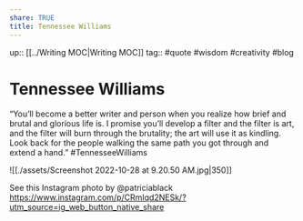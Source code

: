 ```yaml
---
share: TRUE
title: Tennessee Williams
---
```


up:: [[../Writing MOC|Writing MOC]]
tag:: #quote #wisdom #creativity #blog 

# Tennessee Williams 
“You’ll become a better writer and person when you realize how brief and brutal and glorious life is. I promise you’ll develop a filter and the filter is art, and the filter will burn through the brutality; the art will use it as kindling. Look back for the people walking the same path you got through and extend a hand.” 
#TennesseeWilliams


![[./assets/Screenshot 2022-10-28 at 9.20.50 AM.jpg|350]]

See this Instagram photo by @patriciablack
https://www.instagram.com/p/CRmIqd2NESk/?utm_source=ig_web_button_native_share
